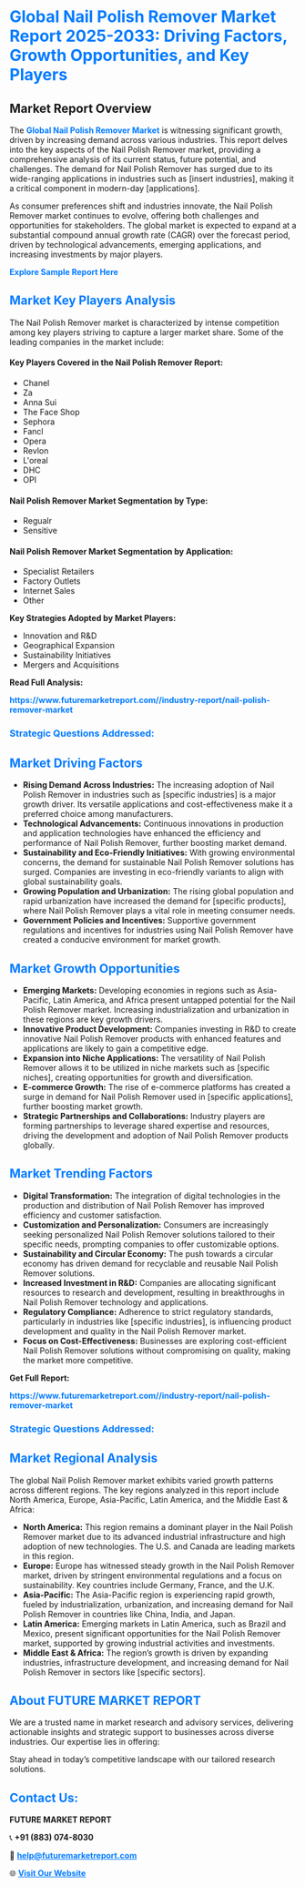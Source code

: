 <h1 style="color: #007BFF;">Global Nail Polish Remover Market Report 2025-2033: Driving Factors, Growth Opportunities, and Key Players</h1>

<section id="overview">
<h2>Market Report Overview</h2>
<p>The <a href="https://www.futuremarketreport.com//industry-report/nail-polish-remover-market" style="color: #007BFF; text-decoration: none;"><strong>Global Nail Polish Remover Market</strong></a> is witnessing significant growth, driven by increasing demand across various industries. This report delves into the key aspects of the Nail Polish Remover market, providing a comprehensive analysis of its current status, future potential, and challenges. The demand for Nail Polish Remover has surged due to its wide-ranging applications in industries such as [insert industries], making it a critical component in modern-day [applications].</p>
<p>As consumer preferences shift and industries innovate, the Nail Polish Remover market continues to evolve, offering both challenges and opportunities for stakeholders. The global market is expected to expand at a substantial compound annual growth rate (CAGR) over the forecast period, driven by technological advancements, emerging applications, and increasing investments by major players.</p>
</section>

<section id="overview">
<p><a href="https://www.futuremarketreport.com//request-sample/reportId=63687" style="color: #007BFF; text-decoration: none;"><strong>Explore Sample Report Here</strong></a></p>
</section>

<section id="key-players">
<h2 style="color: #007BFF;">Market Key Players Analysis</h2>
<p>The Nail Polish Remover market is characterized by intense competition among key players striving to capture a larger market share. Some of the leading companies in the market include:</p>
<h4>Key Players Covered in the Nail Polish Remover Report:</h4>
<ul><li>Chanel</li><li>Za</li><li>Anna Sui</li><li>The Face Shop</li><li>Sephora</li><li>Fancl</li><li>Opera</li><li>Revlon</li><li>L&#039;oreal</li><li>DHC</li><li>OPI</li></ul>
<h4>Nail Polish Remover Market Segmentation by Type:</h4>
<ul><li>Regualr</li><li>Sensitive</li></ul>

<h4>Nail Polish Remover Market Segmentation by Application:</h4>
<ul><li>Specialist Retailers</li><li>Factory Outlets</li><li>Internet Sales</li><li>Other</li></ul>
<p><strong>Key Strategies Adopted by Market Players:</strong></p>
<ul>
<li>Innovation and R&D</li>
<li>Geographical Expansion</li>
<li>Sustainability Initiatives</li>
<li>Mergers and Acquisitions</li>
</ul>
</section>

<section>
<p><strong>Read Full Analysis: </strong></p><a href="https://www.futuremarketreport.com//industry-report/nail-polish-remover-market" style="color: #007BFF; text-decoration: none;"><strong>https://www.futuremarketreport.com//industry-report/nail-polish-remover-market</strong></a>
<h3 style="color: #007BFF;">Strategic Questions Addressed:</h3>
</section>

<section id="driving-factors">
<h2 style="color: #007BFF;">Market Driving Factors</h2>
<ul>
<li><strong>Rising Demand Across Industries:</strong> The increasing adoption of Nail Polish Remover in industries such as [specific industries] is a major growth driver. Its versatile applications and cost-effectiveness make it a preferred choice among manufacturers.</li>
<li><strong>Technological Advancements:</strong> Continuous innovations in production and application technologies have enhanced the efficiency and performance of Nail Polish Remover, further boosting market demand.</li>
<li><strong>Sustainability and Eco-Friendly Initiatives:</strong> With growing environmental concerns, the demand for sustainable Nail Polish Remover solutions has surged. Companies are investing in eco-friendly variants to align with global sustainability goals.</li>
<li><strong>Growing Population and Urbanization:</strong> The rising global population and rapid urbanization have increased the demand for [specific products], where Nail Polish Remover plays a vital role in meeting consumer needs.</li>
<li><strong>Government Policies and Incentives:</strong> Supportive government regulations and incentives for industries using Nail Polish Remover have created a conducive environment for market growth.</li>
</ul>
</section>

<section id="growth-opportunities">
<h2 style="color: #007BFF;">Market Growth Opportunities</h2>
<ul>
<li><strong>Emerging Markets:</strong> Developing economies in regions such as Asia-Pacific, Latin America, and Africa present untapped potential for the Nail Polish Remover market. Increasing industrialization and urbanization in these regions are key growth drivers.</li>
<li><strong>Innovative Product Development:</strong> Companies investing in R&D to create innovative Nail Polish Remover products with enhanced features and applications are likely to gain a competitive edge.</li>
<li><strong>Expansion into Niche Applications:</strong> The versatility of Nail Polish Remover allows it to be utilized in niche markets such as [specific niches], creating opportunities for growth and diversification.</li>
<li><strong>E-commerce Growth:</strong> The rise of e-commerce platforms has created a surge in demand for Nail Polish Remover used in [specific applications], further boosting market growth.</li>
<li><strong>Strategic Partnerships and Collaborations:</strong> Industry players are forming partnerships to leverage shared expertise and resources, driving the development and adoption of Nail Polish Remover products globally.</li>
</ul>
</section>

<section id="trending-factors">
<h2 style="color: #007BFF;">Market Trending Factors</h2>
<ul>
<li><strong>Digital Transformation:</strong> The integration of digital technologies in the production and distribution of Nail Polish Remover has improved efficiency and customer satisfaction.</li>
<li><strong>Customization and Personalization:</strong> Consumers are increasingly seeking personalized Nail Polish Remover solutions tailored to their specific needs, prompting companies to offer customizable options.</li>
<li><strong>Sustainability and Circular Economy:</strong> The push towards a circular economy has driven demand for recyclable and reusable Nail Polish Remover solutions.</li>
<li><strong>Increased Investment in R&D:</strong> Companies are allocating significant resources to research and development, resulting in breakthroughs in Nail Polish Remover technology and applications.</li>
<li><strong>Regulatory Compliance:</strong> Adherence to strict regulatory standards, particularly in industries like [specific industries], is influencing product development and quality in the Nail Polish Remover market.</li>
<li><strong>Focus on Cost-Effectiveness:</strong> Businesses are exploring cost-efficient Nail Polish Remover solutions without compromising on quality, making the market more competitive.</li>
</ul>
</section>

<section>
<p><strong>Get Full Report: </strong></p><a href="https://www.futuremarketreport.com//industry-report/nail-polish-remover-market" style="color: #007BFF; text-decoration: none;"><strong>https://www.futuremarketreport.com//industry-report/nail-polish-remover-market</strong></a>
<h3 style="color: #007BFF;">Strategic Questions Addressed:</h3>
</section>


<section id="regional-analysis">
<h2 style="color: #007BFF;">Market Regional Analysis</h2>
<p>The global Nail Polish Remover market exhibits varied growth patterns across different regions. The key regions analyzed in this report include North America, Europe, Asia-Pacific, Latin America, and the Middle East & Africa:</p>
<ul>
<li><strong>North America:</strong> This region remains a dominant player in the Nail Polish Remover market due to its advanced industrial infrastructure and high adoption of new technologies. The U.S. and Canada are leading markets in this region.</li>
<li><strong>Europe:</strong> Europe has witnessed steady growth in the Nail Polish Remover market, driven by stringent environmental regulations and a focus on sustainability. Key countries include Germany, France, and the U.K.</li>
<li><strong>Asia-Pacific:</strong> The Asia-Pacific region is experiencing rapid growth, fueled by industrialization, urbanization, and increasing demand for Nail Polish Remover in countries like China, India, and Japan.</li>
<li><strong>Latin America:</strong> Emerging markets in Latin America, such as Brazil and Mexico, present significant opportunities for the Nail Polish Remover market, supported by growing industrial activities and investments.</li>
<li><strong>Middle East & Africa:</strong> The region’s growth is driven by expanding industries, infrastructure development, and increasing demand for Nail Polish Remover in sectors like [specific sectors].</li>
</ul>
</section>

<footer>
<h2 style="color: #007BFF;">About FUTURE MARKET REPORT</h2>
<p>We are a trusted name in market research and advisory services, delivering actionable insights and strategic support to businesses across diverse industries. Our expertise lies in offering:</p>

<p>Stay ahead in today’s competitive landscape with our tailored research solutions.</p>

<h2 style="color: #007BFF;">Contact Us:</h2>
<p><strong>FUTURE MARKET REPORT</strong></p>
<p>📞 <strong>+91 (883) 074-8030</strong></p>
<p>📧 <strong><a href="mailto:help@futuremarketreport.com" style="color: #007BFF;">help@futuremarketreport.com</a></strong></p>
<p>🌐 <strong><a href="https://www.futuremarketreport.com/" style="color: #007BFF;">Visit Our Website</a></strong></p>
</footer>